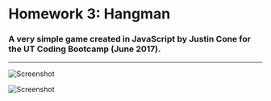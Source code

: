 # Homework 3: Hangman
### A very simple game created in JavaScript by Justin Cone for the UT Coding Bootcamp (June 2017).

---

![Screenshot](https://justincone.github.io/hangman-game/assets/images/screen0.jpg)

![Screenshot](https://justincone.github.io/hangman-game/assets/images/screen1.jpg)
